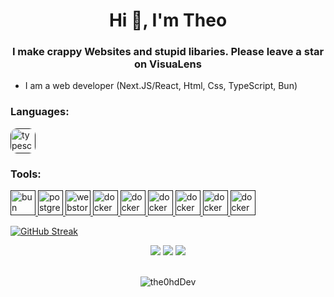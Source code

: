 
<h1 align="center">Hi 👋, I'm Theo</h1>
<h3 align="center">I make crappy Websites and stupid libaries. Please leave a star on VisuaLens</h3>


- I am a web developer (Next.JS/React, Html, Css, TypeScript, Bun)


<h3 align="left">Languages:</h3>

<p>
  <a href="" target="_blank" rel="noreferrer"> 
    <img src="https://cdn.jsdelivr.net/gh/devicons/devicon/icons/typescript/typescript-original.svg" alt="typescript" width="40" height="40" style="border-radius: 10px;"/> 
  </a>
</p>

<h3 align="left">Tools:</h3>
<p>
  <a href="" target="_blank" rel="noreferrer"> 
    <img src="https://bun.sh/logo.png" alt="bun" width="40" height="40"/> 
    <img src="https://cdn.jsdelivr.net/gh/devicons/devicon/icons/postgresql/postgresql-original.svg" alt="postgresql" width="40" height="40"/> 
    <img src="https://cdn.jsdelivr.net/gh/devicons/devicon/icons/nextjs/nextjs-original-wordmark.svg" alt="webstorm" width="40" height="40"/> 
    <img src="https://cdn.jsdelivr.net/gh/devicons/devicon/icons/webstorm/webstorm-original.svg" alt="docker" width="40" height="40"/> 
    <img src="https://cdn.jsdelivr.net/gh/devicons/devicon/icons/docker/docker-original.svg" alt="docker" width="40" height="40"/> 
    <img src="https://cdn.jsdelivr.net/gh/devicons/devicon/icons/vscode/vscode-original.svg" alt="docker" width="40" height="40"/> 
    <img src="https://upload.wikimedia.org/wikipedia/commons/0/04/ChatGPT_logo.svg" alt="docker" width="40" height="40"/> 
    <img src="https://pbs.twimg.com/profile_images/1499225311028582400/dW8i9kRR_400x400.png" alt="docker" width="40" height="40"/> 
    <img src="" alt="docker" width="40" height="40"/> 
    
  </a>
</p>

[![GitHub Streak](https://streak-stats.demolab.com/?user=the0hdDev)](https://git.io/streak-stats)

<p align="center">
  <img src = "https://github-readme-stats.vercel.app/api?username=the0hdDev&show_icons=true&count_private=true&theme=algolia&hide_border=true&hide=issues&bg_color=00000000">
  <img src = "https://github-readme-stats.vercel.app/api/top-langs/?username=the0hdDev&layout=compact&hide_border=true&theme=algolia&bg_color=00000000&langs_count=6&count_private=true">

  <img src = "https://github-readme-streak-stats.herokuapp.com?user=the0hdDev&theme=algolia&hide_border=true&background=FFFFFF00&count_private=true">
  <br>
  <br>
</p>

<p align="center"> <img src="https://activity-graph.herokuapp.com/graph?username=the0hdDev&theme=react-dark" alt="the0hdDev" /> </p>
